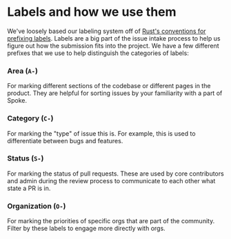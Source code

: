 # Labels and how we use them

We've loosely based our labeling system off of [Rust's conventions for prefixing labels](https://github.com/rust-lang/rust/labels). Labels are a big part of the issue intake process to help us figure out how the submission fits into the project. We have a few different prefixes that we use to help distinguish the categories of labels:

### Area (`A-`)
For marking different sections of the codebase or different pages in the product. They are helpful for sorting issues by your familiarity with a part of Spoke.

### Category (`C-`)
For marking the "type" of issue this is. For example, this is used to differentiate between bugs and features.

### Status (`S-`)
For marking the status of pull requests. These are used by core contributors and admin during the review process to communicate to each other what state a PR is in.

### Organization (`O-`)
For marking the priorities of specific orgs that are part of the community. Filter by these labels to engage more directly with orgs.